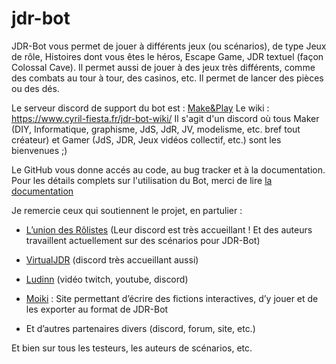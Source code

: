 # jdr-bot

JDR-Bot vous permet de jouer à différents jeux (ou scénarios), de type Jeux de rôle, Histoires dont vous êtes le héros, Escape Game, JDR textuel (façon Colossal Cave). 
Il permet aussi de jouer à des jeux très différents, comme des combats au tour à tour, des casinos, etc. Il permet de lancer des pièces ou des dés.

Le serveur discord de support du bot est : [Make&Play](https://discord.gg/Z63DtVV) 
Le wiki : https://www.cyril-fiesta.fr/jdr-bot-wiki/
Il s'agit d'un discord où tous Maker (DIY, Informatique, graphisme, JdS, JdR, JV, modelisme, etc. bref tout créateur) et Gamer (JdS, JDR, Jeux vidéos collectif, etc.) sont les bienvenues ;)

Le GitHub vous donne accés au code, au bug tracker et à la documentation.
Pour les détails complets sur l'utilisation du Bot, merci de lire [la documentation](https://github.com/Cyril-Fiesta/jdr-bot/blob/master/Documentation-JDR-Bot.pdf)

Je remercie ceux qui soutiennent le projet, en partulier : 

* [L’union des Rôlistes](http://UnionRolistes.fr/) (Leur discord est très accueillant ! Et des auteurs travaillent actuellement sur des scénarios pour JDR-Bot)
* [VirtualJDR](https://www.virtuajdr.net/) (discord très accueillant aussi)
* [Ludinn](https://twitter.com/Ludinn_) (vidéo twitch, youtube, discord)
* [Moiki](https://moiki.fr/) : Site permettant d’écrire des fictions interactives, d’y jouer et de les exporter au format de JDR-Bot

* Et d’autres partenaires divers (discord, forum, site, etc.)    
   
Et bien sur tous les testeurs, les auteurs de scénarios, etc.
